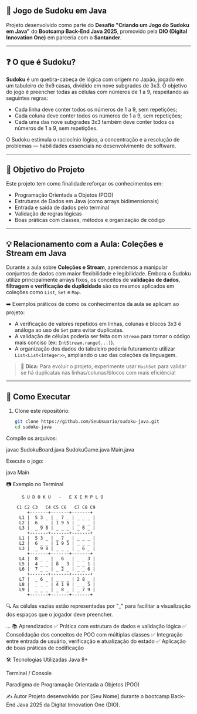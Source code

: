 ## 🧩 Jogo de Sudoku em Java

Projeto desenvolvido como parte do **Desafio "Criando um Jogo do Sudoku em Java"** do **Bootcamp Back-End Java 2025**, promovido pela **DIO (Digital Innovation One)** em parceria com o **Santander**.

---

## ❓ O que é Sudoku?

**Sudoku** é um quebra-cabeça de lógica com origem no Japão, jogado em um tabuleiro de 9x9 casas, dividido em nove subgrades de 3x3. O objetivo do jogo é preencher todas as células com números de 1 a 9, respeitando as seguintes regras:

- Cada linha deve conter todos os números de 1 a 9, sem repetições;
- Cada coluna deve conter todos os números de 1 a 9, sem repetições;
- Cada uma das nove subgrades 3x3 também deve conter todos os números de 1 a 9, sem repetições.

O Sudoku estimula o raciocínio lógico, a concentração e a resolução de problemas — habilidades essenciais no desenvolvimento de software.

---

## 🎯 Objetivo do Projeto

Este projeto tem como finalidade reforçar os conhecimentos em:

- Programação Orientada a Objetos (POO)
- Estruturas de Dados em Java (como arrays bidimensionais)
- Entrada e saída de dados pelo terminal
- Validação de regras lógicas
- Boas práticas com classes, métodos e organização de código

---

## 💡 Relacionamento com a Aula: Coleções e Stream em Java

Durante a aula sobre **Coleções e Stream**, aprendemos a manipular conjuntos de dados com maior flexibilidade e legibilidade. Embora o Sudoku utilize principalmente arrays fixos, os conceitos de **validação de dados**, **filtragem** e **verificação de duplicidade** são os mesmos aplicados em coleções como `List`, `Set` e `Map`.

➡️ Exemplos práticos de como os conhecimentos da aula se aplicam ao projeto:

- A verificação de valores repetidos em linhas, colunas e blocos 3x3 é análoga ao uso de `Set` para evitar duplicatas.
- A validação de células poderia ser feita com `Stream` para tornar o código mais conciso (ex: `IntStream.range(...)`).
- A organização dos dados do tabuleiro poderia futuramente utilizar `List<List<Integer>>`, ampliando o uso das coleções da linguagem.

> 💭 **Dica:** Para evoluir o projeto, experimente usar `HashSet` para validar se há duplicatas nas linhas/colunas/blocos com mais eficiência!

---

## 🚀 Como Executar

1. Clone este repositório:
   ```bash
   git clone https://github.com/SeuUsuario/sudoku-java.git
   cd sudoku-java
Compile os arquivos:

javac SudokuBoard.java SudokuGame.java Main.java

Execute o jogo:

java Main

📷 Exemplo no Terminal

          S U D O K U   -   E X E M P L O

        C1 C2 C3   C4 C5 C6   C7 C8 C9
            +-------+-------+-------+
         L1 |  5 3 _ | _ 7 _ | _ _ _ |
         L2 |  6 _ _ | 1 9 5 | _ _ _ |
         L3 |  _ 9 8 | _ _ _ | _ 6 _ |
            +-------+-------+-------+
         L1 |  5 3 _ | _ 7 _ | _ _ _ |
         L2 |  6 _ _ | 1 9 5 | _ _ _ |
         L3 |  _ 9 8 | _ _ _ | _ 6 _ |
            +-------+-------+-------+
         L4 |  8 _ _ | _ 6 _ | _ _ 3 |
         L5 |  4 _ _ | 8 _ 3 | _ _ 1 |
         L6 |  7 _ _ | _ 2 _ | _ _ 6 |
            +-------+-------+-------+
         L7 |  _ 6 _ | _ _ _ | 2 8 _ |
         L8 |  _ _ _ | 4 1 9 | _ _ 5 |
         L9 |  _ _ _ | _ 8 _ | _ 7 9 |
            +-------+-------+-------+
🔍 As células vazias estão representadas por "_" para facilitar a visualização dos espaços que o jogador deve preencher.

...
📚 Aprendizados
✅ Prática com estrutura de dados e validação lógica
✅ Consolidação dos conceitos de POO com múltiplas classes
✅ Integração entre entrada de usuário, verificação e atualização do estado
✅ Aplicação de boas práticas de codificação

🛠 Tecnologias Utilizadas
Java 8+

Terminal / Console

Paradigma de Programação Orientada a Objetos (POO)

✍️ Autor
Projeto desenvolvido por [Seu Nome] durante o bootcamp Back-End Java 2025 da Digital Innovation One (DIO).
